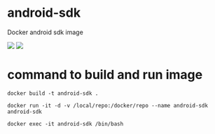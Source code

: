 # android-sdk
Docker android sdk image

[![](https://img.shields.io/docker/pulls/bhagenbourger/android-sdk.svg)](https://hub.docker.com/r/bhagenbourger/android-sdk/)
[![](https://img.shields.io/docker/stars/bhagenbourger/android-sdk.svg)](https://hub.docker.com/r/bhagenbourger/android-sdk/)

# command to build and run image
`docker build -t android-sdk .`

`docker run -it -d -v /local/repo:/docker/repo --name android-sdk android-sdk`

`docker exec -it android-sdk /bin/bash`
